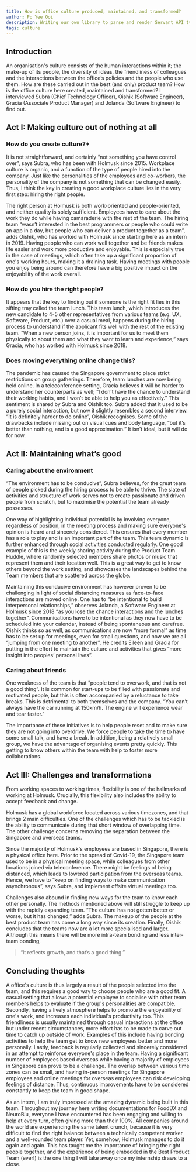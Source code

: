 ```yaml
---
title: How is office culture produced, maintained, and transformed?
author: Po Yee Ooi
description: Writing our own library to parse and render Servant API types as documentation
tags: culture
---
```


## Introduction

An organisation's culture consists of the human interactions within it; the make-up of its people, the diversity of ideas, the friendliness of colleagues and the interactions between the office’s policies and the people who use them. How are these carried out in the best (and only) product team? How is the office culture here created, maintained and transformed? I interviewed Subra (Chief Technology Officer), Oishik (Software Engineer), Gracia (Associate Product Manager) and Jolanda (Software Engineer) to find out.

## Act I: Making culture out of nothing at all

### How do you create culture?*

It is not straightforward, and certainly “not something you have control over”, says Subra, who has been with Holmusk since 2015. Workplace culture is organic, and a function of the type of people hired into the company. Just like the personalities of the employees and co-workers, the personality of the company is not something that can be changed easily. Thus, I think the key in creating a good workplace culture lies in the very first step: hiring the right people.

The right person at Holmusk is both work-oriented and people-oriented, and neither quality is solely sufficient. Employees have to care about the work they do while having camaraderie with the rest of the team. The hiring team “wasn’t interested in the best programmers or people who could write an app in a day, but people who can deliver a product together as a team”, adds Oishik, who has worked with Holmusk since starting here as an intern in 2019. Having people who can work well together and be friends makes life easier and work more productive and enjoyable. This is especially true in the case of meetings, which often take up a significant proportion of one's working hours, making it a draining task. Having meetings with people you enjoy being around can therefore have a big positive impact on the enjoyability of the work overall.

### How do you hire the right people?

It appears that the key to finding out if someone is the right fit lies in this sifting tray called the team lunch. This team lunch, which introduces the new candidate to 4-5 other representatives from various teams (e.g. UX, Software, Product, etc.) over a casual meal, happens during the hiring process to understand if the applicant fits well with the rest of the existing team. “When a new person joins, it is important for us to meet them physically to about them and what they want to learn and experience,” says Gracia, who has worked with Holmusk since 2018.

### Does moving everything online change this?

The pandemic has caused the Singapore government to place strict restrictions on group gatherings. Therefore, team lunches are now being held online. In a teleconference setting, Gracia believes it will be harder to understand her counterparts as well; “I don’t have the chance to understand their working habits, and I won’t be able to help you as effectively.” This sentiment is shared by Subra and Oishik too. Subra added that it used to be a purely social interaction, but now it slightly resembles a second interview. “It is definitely harder to do online”, Oishik recognises. Some of the drawbacks include missing out on visual cues and body language, “but it’s better than nothing, and is a good approximation.” It isn’t ideal, but it will do for now.


## Act II: Maintaining what’s good

### Caring about the environment

“The environment has to be conducive”, Subra believes, for the great team of people picked during the hiring process to be able to thrive. The slate of activities and structure of work serves not to create passionate and driven people from scratch, but to maximise the potential the team already possesses.

One way of highlighting individual potential is by involving everyone, regardless of position, in the meeting process and making sure everyone's opinion is heard and sincerely considered. This ensures that every member has a role to play and is an important part of the team. This team dynamic is further enhanced through social activities conducted regularly. One good example of this is the weekly sharing activity during the Product Team Huddle, where randomly selected members share photos or music that represent them and their location well. This is a great way to get to know others beyond the work setting, and showcases the landscapes behind the Team members that are scattered across the globe.

Maintaining this conducive environment has however proven to be challenging in light of social distancing measures as face-to-face interactions are moved online. One has to “be intentional to build interpersonal relationships,” observes Jolanda, a Software Engineer at Holmusk since 2018 “as you lose the chance interactions and the lunches together”. Communications have to be intentional as they now have to be scheduled into your calendar, instead of being spontaneous and carefree. Oishik thinks so as well, as communications are now “more formal” as time has to be set up for meetings, even for small questions, and now we are all “jumping from one meeting to another”. He credits Eileen and Gracia for putting in the effort to maintain the culture and activities that gives “more insight into peoples’ personal lives”.

### Caring about friends

One weakness of the team is that “people tend to overwork, and that is not a good thing”. It is common for start-ups to be filled with passionate and motivated people, but this is often accompanied by a reluctance to take breaks. This is detrimental to both themselves and the company. “You can’t always have the car running at 150km/h. The engine will experience wear and tear faster.”

The importance of these initiatives is to help people reset and to make sure they are not going into overdrive. We force people to take the time to have some small talk, and have a break. In addition, being a relatively small group, we have the advantage of organising events pretty quickly. This getting to know others within the team with help to foster more collaborations.

## Act III: Challenges and transformations

From working spaces to working times, flexibility is one of the hallmarks of working at Holmusk. Crucially, this flexibility also includes the ability to accept feedback and change.

Holmusk has a global workforce located across various timezones, and that brings 2 main difficulties. One of the challenges which has to be tackled is the ability to communicate during that short window of overlapping time. The other challenge concerns removing the separation between the Singapore and overseas teams. 

Since the majority of Holmusk's employees are based in Singapore, there is a physical office here. Prior to the spread of Covid-19, the Singapore team used to be in a physical meeting space, while colleagues from other locations joined via teleconference. There might be feelings of being distanced, which leads to lowered participation from the overseas teams. Hence, we have to “keep on finding ways to make communication asynchronous”, says Subra, and implement offsite virtual meetings too.

Challenges also abound in finding new ways for the team to know each other personally. The methods mentioned above will still struggle to keep up with the rapidly expanding team. “The culture has not gotten better or worse, but it has changed,” adds Subra. The makeup of the people at the best product team has come a long way since its creation. Finally, Oishik concludes that the teams now are a lot more specialised and larger. Although this means there will be more intra-team bonding and less inter-team bonding,

> “it reflects growth, and that’s a good thing.”

## Concluding thoughts

A office's culture is thus largely a result of the people selected into the team, and this requires a good way to choose people who are a good fit. A casual setting that allows a potential employee to socialise with other team members helps to evaluate if the group's personalities are compatible. Secondly, having a lively atmosphere helps to promote the enjoyability of one's work, and increases each individual's productivity too. This friendliness is usually maintained through casual interactions at the office but under recent circumstances, more effort has to be made to carve out time to catch up outside of work. Examples of this include having bonding activities to help the team get to know new employees better and more personally. Lastly, feedback is regularly collected and sincerely considered in an attempt to reinforce everyone's place in the team. Having a significant number of employees based overseas while having a majority of employees in Singapore can prove to be a challenge. The overlap between various time zones can be small, and having in-person meetings for Singapore employees and online meetings for overseas employees can risk developing feelings of distance. Thus, continuous improvements have to be considered constantly to keep the team in good shape.

As an intern, I am truly impressed at the amazing dynamic being built in this team. Throughout my journey here writing documentations for FoodDX and NeuroBlu, everyone I have encountered has been engaging and willing to help at every turn, often giving more than their 100%. All companies around the world are experiencing the same talent crunch, because it is very difficult to find the right balance between a technically competent worker and a well-rounded team player. Yet, somehow, Holmusk manages to do it again and again. This has taught me the importance of bringing the right people together, and the experience of being embedded in the Best Product Team (ever!) is the one thing I will take away once my internship draws to a close.
